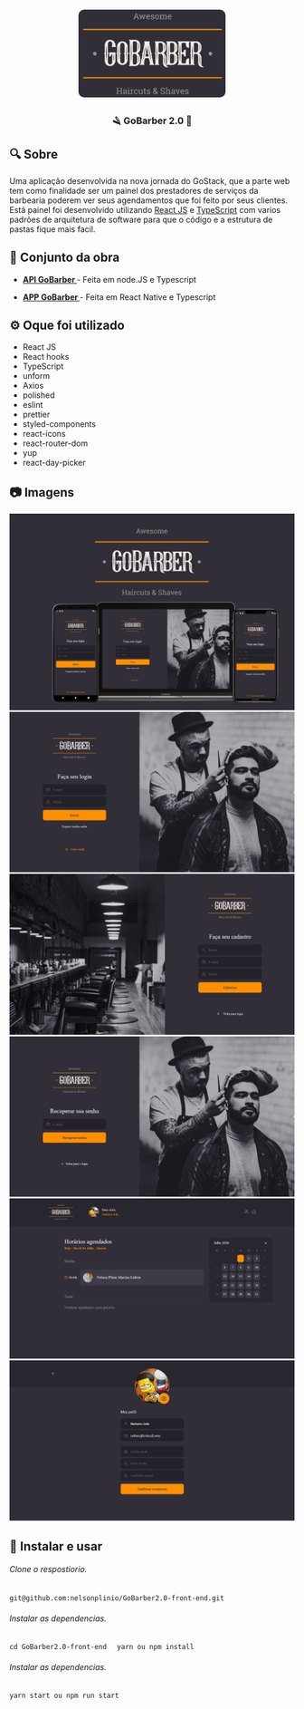 
<h1 align="center">
    <img alt="GoBarber" src="./screenshots/logo.png" width="260px" style="border-radius: 10px"/>
</h1>

<h3 align="center">
  🪒 GoBarber 2.0 💈
</h3>


## 🔍 Sobre

Uma aplicação desenvolvida na nova jornada do GoStack, que a parte web tem como finalidade ser um painel dos prestadores de serviços da barbearia poderem ver seus agendamentos que foi feito por seus clientes. Está painel foi desenvolvido utilizando <a href="https://reactjs.org/">React JS</a> e <a href="https://www.typescriptlang.org/">TypeScript</a> com varios padrões de arquitetura de software para que o código e a estrutura de pastas fique mais facil.


## 🔗 Conjunto da obra

  -  <strong> <a href='https://github.com/nelsonplinio/GoBarber2.0-back-end'> API GoBarber  </a> </strong> - Feita em node.JS e Typescript

-  <strong> <a href='https://github.com/nelsonplinio/GoBarber2.0-mobile'> APP GoBarber  </a> </strong> - Feita em React Native e Typescript

## ⚙️ Oque foi utilizado

  - React JS
  - React hooks
  - TypeScript
  - unform
  - Axios
  - polished
  - eslint
  - prettier
  - styled-components
  - react-icons
  - react-router-dom
  - yup
  - react-day-picker

## 📷 Imagens

<img src='screenshots/banner.png' >
<img src='screenshots/login_page.png' >
<img src='screenshots/sign_up_page.png' >
<img src='screenshots/forgot_password_page.png' >
<img src='screenshots/dashboard_page.png' >
<img src='screenshots/profile_page.png' >


## 🚀 Instalar e usar

###### Clone o respostiorio.
``git@github.com:nelsonplinio/GoBarber2.0-front-end.git``

###### Instalar as dependencias.
``cd GoBarber2.0-front-end ``
`` yarn ou npm install``

###### Instalar as dependencias.
``yarn start ou npm run start ``
